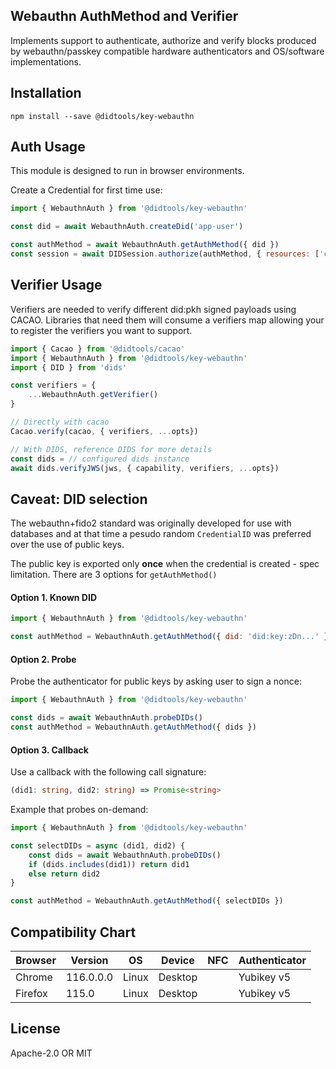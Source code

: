 ## Webauthn AuthMethod and Verifier

Implements support to authenticate, authorize and verify blocks produced
by webauthn/passkey compatible hardware authenticators and OS/software implementations.

## Installation

```
npm install --save @didtools/key-webauthn
```

## Auth Usage

This module is designed to run in browser environments.

Create a Credential for first time use:
```js
import { WebauthnAuth } from '@didtools/key-webauthn'

const did = await WebauthnAuth.createDid('app-user')

const authMethod = await WebauthnAuth.getAuthMethod({ did })
const session = await DIDSession.authorize(authMethod, { resources: ['ceramic://nil'] })
```

## Verifier Usage

Verifiers are needed to verify different did:pkh signed payloads using CACAO. Libraries that need them will
consume a verifiers map allowing your to register the verifiers you want to support. 

```js
import { Cacao } from '@didtools/cacao'
import { WebauthnAuth } from '@didtools/key-webauthn'
import { DID } from 'dids'

const verifiers = {
	...WebauthnAuth.getVerifier()
}

// Directly with cacao
Cacao.verify(cacao, { verifiers, ...opts})

// With DIDS, reference DIDS for more details
const dids = // configured dids instance
await dids.verifyJWS(jws, { capability, verifiers, ...opts})
```

## Caveat: DID selection

The webauthn+fido2 standard was originally developed for use with databases and at that time
a pesudo random `CredentialID` was preferred over the use of public keys.  

The public key is exported only **once** when the credential is created - spec limitation.
There are 3 options for `getAuthMethod()`

#### Option 1. Known DID

```js
import { WebauthnAuth } from '@didtools/key-webauthn'

const authMethod = WebauthnAuth.getAuthMethod({ did: 'did:key:zDn...' })
```

#### Option 2. Probe

Probe the authenticator for public keys by asking user to sign a nonce:

```js
import { WebauthnAuth } from '@didtools/key-webauthn'

const dids = await WebauthnAuth.probeDIDs()
const authMethod = WebauthnAuth.getAuthMethod({ dids })
```

#### Option 3. Callback

Use a callback with the following call signature:

```ts
(did1: string, did2: string) => Promise<string>
```

Example that probes on-demand:
```js
import { WebauthnAuth } from '@didtools/key-webauthn'

const selectDIDs = async (did1, did2) {
    const dids = await WebauthnAuth.probeDIDs()
    if (dids.includes(did1)) return did1
    else return did2
}

const authMethod = WebauthnAuth.getAuthMethod({ selectDIDs })
```

## Compatibility Chart

| Browser | Version   | OS    | Device  | NFC | Authenticator |
|---------|-----------|-------|---------|-----|---------------|
| Chrome  | 116.0.0.0 | Linux | Desktop |     | Yubikey v5    |
| Firefox | 115.0     | Linux | Desktop |     | Yubikey v5    |

## License

Apache-2.0 OR MIT
